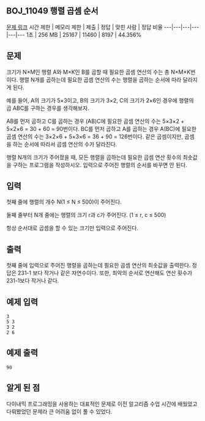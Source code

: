 ## BOJ_11049 행렬 곱셈 순서
[문제 링크](https://www.acmicpc.net/problem/11049)
시간 제한 |	메모리 제한 |	제출 |	정답 |	맞힌 사람 |	정답 비율
---|---|---|---|---|---
1초 |	256 MB |	25167 |	11460 |	8197 |	44.356%

## 문제
크기가 N×M인 행렬 A와 M×K인 B를 곱할 때 필요한 곱셈 연산의 수는 총 N×M×K번이다. 행렬 N개를 곱하는데 필요한 곱셈 연산의 수는 행렬을 곱하는 순서에 따라 달라지게 된다.

예를 들어, A의 크기가 5×3이고, B의 크기가 3×2, C의 크기가 2×6인 경우에 행렬의 곱 ABC를 구하는 경우를 생각해보자.

AB를 먼저 곱하고 C를 곱하는 경우 (AB)C에 필요한 곱셈 연산의 수는 5×3×2 + 5×2×6 = 30 + 60 = 90번이다.
BC를 먼저 곱하고 A를 곱하는 경우 A(BC)에 필요한 곱셈 연산의 수는 3×2×6 + 5×3×6 = 36 + 90 = 126번이다.
같은 곱셈이지만, 곱셈을 하는 순서에 따라서 곱셈 연산의 수가 달라진다.

행렬 N개의 크기가 주어졌을 때, 모든 행렬을 곱하는데 필요한 곱셈 연산 횟수의 최솟값을 구하는 프로그램을 작성하시오. 입력으로 주어진 행렬의 순서를 바꾸면 안 된다.

## 입력
첫째 줄에 행렬의 개수 N(1 ≤ N ≤ 500)이 주어진다.

둘째 줄부터 N개 줄에는 행렬의 크기 r과 c가 주어진다. (1 ≤ r, c ≤ 500)

항상 순서대로 곱셈을 할 수 있는 크기만 입력으로 주어진다.

## 출력
첫째 줄에 입력으로 주어진 행렬을 곱하는데 필요한 곱셈 연산의 최솟값을 출력한다. 정답은 231-1 보다 작거나 같은 자연수이다. 또한, 최악의 순서로 연산해도 연산 횟수가 231-1보다 작거나 같다.

## 예제 입력
```
3
5 3
3 2
2 6
```

## 예제 출력
```
90
```

## 알게 된 점
다이내믹 프로그래밍을 사용하는 대표적인 문제로 이전 알고리즘 수업 시간에 배웠었고 다뤄봤었던 문제라 큰 어려움 없이 풀 수 있었다.
